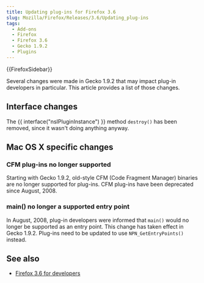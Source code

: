 ```yaml
---
title: Updating plug-ins for Firefox 3.6
slug: Mozilla/Firefox/Releases/3.6/Updating_plug-ins
tags:
  - Add-ons
  - Firefox
  - Firefox 3.6
  - Gecko 1.9.2
  - Plugins
---
```

{{FirefoxSidebar}}

Several changes were made in Gecko 1.9.2 that may impact plug-in developers in particular. This article provides a list of those changes.

## Interface changes

The {{ interface("nsIPluginInstance") }} method `destroy()` has been removed, since it wasn't doing anything anyway.

## Mac OS X specific changes

### CFM plug-ins no longer supported

Starting with Gecko 1.9.2, old-style CFM (Code Fragment Manager) binaries are no longer supported for plug-ins. CFM plug-ins have been deprecated since August, 2008.

### main() no longer a supported entry point

In August, 2008, plug-in developers were informed that `main()` would no longer be supported as an entry point. This change has taken effect in Gecko 1.9.2. Plug-ins need to be updated to use `NPN_GetEntryPoints()` instead.

## See also

- [Firefox 3.6 for developers](/en-US/docs/Mozilla/Firefox/Releases/3.6)
